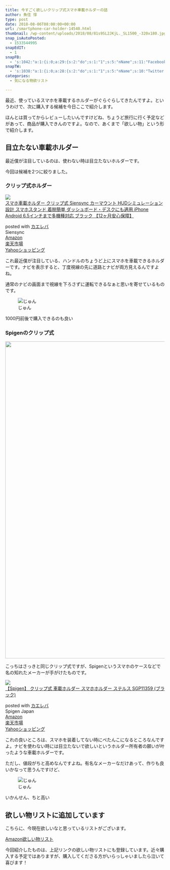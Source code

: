 ```yaml
---
title: 今すごく欲しいクリップ式スマホ車載ホルダーの話
author: 魚住 惇
type: post
date: 2018-08-06T08:00:00+00:00
url: /smartphone-car-holder-14540.html
thumbnail: /wp-content/uploads/2018/08/81s9SL2JKjL._SL1500_-320x180.jpg
snap_isAutoPosted:
  - 1533544995
snapEdIT:
  - 1
snapFB:
  - 's:1042:"a:1:{i:0;a:29:{s:2:"do";s:1:"1";s:5:"nName";s:11:"Facebook #0";s:9:"msgFormat";s:51:"ブログを更新しました！%TITLE% %SITENAME%";s:6:"appKey";s:35:"x5g9aw2d4v22454x2w294d444a4p2b4u2z2";s:6:"appSec";s:69:"d3h0au284x2i5b4s224h5e414a4p2m5z2y2u2k584x24474e4w2p2y2d4w244q2748484";s:8:"postType";s:1:"A";s:8:"apiToUse";s:4:"fbfb";s:7:"fltrsOn";i:0;s:5:"fltrs";a:0:{}s:7:"proxyOn";i:0;s:7:"useSURL";i:0;s:1:"v";i:350;s:3:"tpt";s:0:"";s:4:"pgID";s:15:"627487850654942";s:6:"imgUpl";s:1:"T";s:10:"riComments";i:0;s:12:"riCommentsAA";i:0;s:5:"proxy";a:2:{s:5:"proxy";s:0:"";s:2:"up";s:0:"";}s:9:"wpImgSize";s:4:"full";s:5:"glpid";s:0:"";s:4:"uMsg";s:0:"";s:11:"accessToken";s:175:"EAAMjGZBx2DIABAK9Shrq8A1facZBzmI7j4gQptvfrvrC0QRXFBjndKxoJdk1x3YCLY5zT01ivVoEhYZCv0wO4N4WlEb8wNRBgIgy8OvpQQfV1zmMs4Tfgs9r2rrWnoya0gsx9AgvoAlPCKCha6ZAYq5mszCg54MRDGptJQ0xegZDZD";s:8:"authUser";s:15:"627487850654942";s:12:"authUserName";s:10:"Jun Uozumi";s:9:"isAutoImg";s:1:"A";s:8:"imgToUse";s:0:"";s:9:"isAutoURL";s:1:"A";s:8:"urlToUse";s:0:"";s:4:"doFB";i:0;}}";'
snapTW:
  - 's:1038:"a:1:{i:0;a:28:{s:2:"do";s:1:"1";s:5:"nName";s:10:"Twitter #0";s:9:"msgFormat";s:40:"記事を書きました: %TITLE%  %URL%";s:6:"appKey";s:55:"x5g9a2494h465u554l434265454e306b4j4m474q3o3w5r4h3a3b4r3";s:6:"appSec";s:105:"d3h0ak37413l546f4u25615i4n4j3p4w384o305r3l336s5d4i4n4u3q354p3u2o4p433o50325b4m4f4r3s463t454y534r3s3l57406";s:7:"fltrsOn";i:0;s:5:"fltrs";a:0:{}s:7:"proxyOn";i:0;s:7:"useSURL";i:0;s:1:"v";i:350;s:5:"twURL";s:29:"https://twitter.com/jun3010me";s:11:"accessToken";s:50:"67790051-Zy1o3Z7D9ONCVqKqdP2QPAIhGVwkCADeltfZN9dth";s:14:"accessTokenSec";s:45:"k94u64BhC2TPT95vmy98nXsz1WUVhQEFSW2qnZM46Q5z1";s:5:"tw140";i:0;s:10:"riComments";i:0;s:11:"riCommentsM";i:0;s:12:"riCommentsAA";i:0;s:8:"attchImg";s:1:"1";s:9:"wpImgSize";s:4:"full";s:8:"isPosted";s:1:"1";s:4:"pgID";s:19:"1026388222987759616";s:7:"postURL";s:56:"https://twitter.com/jun3010me/status/1026388222987759616";s:5:"pDate";s:19:"2018-08-06 08:43:17";s:9:"isAutoImg";s:1:"A";s:8:"imgToUse";s:0:"";s:9:"isAutoURL";s:1:"A";s:8:"urlToUse";s:0:"";s:4:"doTW";i:0;}}";'
categories:
  - 気になる物欲リスト

---
```

最近、使っているスマホを車載するホルダーがぐらぐらしてきたんですよ。というわけで、次に購入する候補を今日ここで紹介します。

ほんとは買ってからレビューしたいんですけどね、ちょうど旅行に行く予定などがあって、商品が購入できんのですよ。なので、あくまで「欲しい物」という形で紹介します。

## 目立たない車載ホルダー

最近僕が注目しているのは、使わない時は目立たないホルダーです。

今回は候補を2つに絞りました。

### クリップ式ホルダー

<div class="cstmreba">
  <div class="kaerebalink-box">
    <div class="kaerebalink-image">
      <a href="https://www.amazon.co.jp/exec/obidos/ASIN/B0756X7X1G/jn050191-22/" target="_blank" ><img decoding="async" src="https://images-fe.ssl-images-amazon.com/images/I/51y8sZTns8L._SL160_.jpg" style="border: none;" /></a>
    </div>
    <div class="kaerebalink-info">
      <div class="kaerebalink-name">
        <a href="https://www.amazon.co.jp/exec/obidos/ASIN/B0756X7X1G/jn050191-22/" target="_blank" >スマホ車載ホルダー クリップ式 Siensync カーマウント HUDシミュレーション設計 スマホスタンド 着脱簡単 ダッシュボード・デスクにも適用 iPhone Android 6.5インチまで多機種対応 ブラック 【12ヶ月安心保障】</a></p>
        <div class="kaerebalink-powered-date">
          posted with <a href="https://kaereba.com" rel="nofollow" target="_blank">カエレバ</a>
        </div>
      </div>
      <div class="kaerebalink-detail">
        Siensync
      </div>
      <div class="kaerebalink-link1">
        <div class="shoplinkamazon">
          <a href="https://www.amazon.co.jp/gp/search?keywords=%E3%82%B9%E3%83%9E%E3%83%9B%E8%BB%8A%E8%BC%89%E3%83%9B%E3%83%AB%E3%83%80%E3%83%BC%20%E3%82%AF%E3%83%AA%E3%83%83%E3%83%97%E5%BC%8F&#038;__mk_ja_JP=%E3%82%AB%E3%82%BF%E3%82%AB%E3%83%8A&#038;tag=jn050191-22" target="_blank" >Amazon</a>
        </div>
        <div class="shoplinkrakuten">
          <a href="https://hb.afl.rakuten.co.jp/hgc/10ef1d94.c90f9829.10ef1d95.53606a39/?pc=https%3A%2F%2Fsearch.rakuten.co.jp%2Fsearch%2Fmall%2F%25E3%2582%25B9%25E3%2583%259E%25E3%2583%259B%25E8%25BB%258A%25E8%25BC%2589%25E3%2583%259B%25E3%2583%25AB%25E3%2583%2580%25E3%2583%25BC%2520%25E3%2582%25AF%25E3%2583%25AA%25E3%2583%2583%25E3%2583%2597%25E5%25BC%258F%2F-%2Ff.1-p.1-s.1-sf.0-st.A-v.2%3Fx%3D0%26scid%3Daf_ich_link_urltxt%26m%3Dhttp%3A%2F%2Fm.rakuten.co.jp%2F" target="_blank" >楽天市場</a>
        </div>
        <div class="shoplinkyahoo">
          <a href="//ck.jp.ap.valuecommerce.com/servlet/referral?sid=3040825&#038;pid=884909937&#038;vc_url=http%3A%2F%2Fsearch.shopping.yahoo.co.jp%2Fsearch%3Fp%3D%25E3%2582%25B9%25E3%2583%259E%25E3%2583%259B%25E8%25BB%258A%25E8%25BC%2589%25E3%2583%259B%25E3%2583%25AB%25E3%2583%2580%25E3%2583%25BC%2520%25E3%2582%25AF%25E3%2583%25AA%25E3%2583%2583%25E3%2583%2597%25E5%25BC%258F&#038;vcptn=kaereba" target="_blank" >Yahooショッピング<img decoding="async" loading="lazy" src="//ad.jp.ap.valuecommerce.com/servlet/gifbanner?sid=3040825&#038;pid=884909937" height="1" width="1" border="0" /></a>
        </div>
      </div>
    </div>
    <div class="booklink-footer">
    </div>
  </div>
</div>

これ最近僕が注目している、ハンドルのちょうど上にスマホを車載できるホルダーです。ナビを表示すると、丁度視線の先に道路とナビが両方見えるんですよね。

通常のナビの画面まで視線を下ろさずに運転できるなぁと思いを寄せているものです。

<div class="voice">
  <figure class="voice-img-left"> <img decoding="async" src="http://jun3010.me/files/juns.jpg" alt="じゅん" /><figcaption class="voice-img-description">じゅん</figcaption></figure> 
  
  <div class="voice-text-right">
    <p class="voice-text">
      1000円前後で購入できるのも良い
    </p>
  </div>
</div>

### Spigenのクリップ式

<img decoding="async" loading="lazy" class="alignnone size-full wp-image-14539" src="/wp-content/uploads/2018/08/61pLuuwDFHL._SL1000_.jpg" width="1000" height="1000"  sizes="(max-width: 1000px) 100vw, 1000px" /> 

こっちはさっきと同じクリップ式ですが、Spigenというスマホのケースなどで名の知れたメーカーが手がけたものです。

<div class="cstmreba">
  <div class="kaerebalink-box">
    <div class="kaerebalink-image">
      <a href="https://www.amazon.co.jp/exec/obidos/ASIN/B00RDQVPTY/jn050191-22/" target="_blank" ><img decoding="async" src="https://images-fe.ssl-images-amazon.com/images/I/41omL0HzlPL._SL160_.jpg" style="border: none;" /></a>
    </div>
    <div class="kaerebalink-info">
      <div class="kaerebalink-name">
        <a href="https://www.amazon.co.jp/exec/obidos/ASIN/B00RDQVPTY/jn050191-22/" target="_blank" >【Spigen】 クリップ式 車載ホルダー スマホホルダー ステルス SGP11359 (ブラック)</a></p>
        <div class="kaerebalink-powered-date">
          posted with <a href="https://kaereba.com" rel="nofollow" target="_blank">カエレバ</a>
        </div>
      </div>
      <div class="kaerebalink-detail">
        Spigen Japan
      </div>
      <div class="kaerebalink-link1">
        <div class="shoplinkamazon">
          <a href="https://www.amazon.co.jp/gp/search?keywords=SGP11359&#038;__mk_ja_JP=%E3%82%AB%E3%82%BF%E3%82%AB%E3%83%8A&#038;tag=jn050191-22" target="_blank" >Amazon</a>
        </div>
        <div class="shoplinkrakuten">
          <a href="https://hb.afl.rakuten.co.jp/hgc/10ef1d94.c90f9829.10ef1d95.53606a39/?pc=https%3A%2F%2Fsearch.rakuten.co.jp%2Fsearch%2Fmall%2FSGP11359%2F-%2Ff.1-p.1-s.1-sf.0-st.A-v.2%3Fx%3D0%26scid%3Daf_ich_link_urltxt%26m%3Dhttp%3A%2F%2Fm.rakuten.co.jp%2F" target="_blank" >楽天市場</a>
        </div>
        <div class="shoplinkyahoo">
          <a href="//ck.jp.ap.valuecommerce.com/servlet/referral?sid=3040825&#038;pid=884909937&#038;vc_url=http%3A%2F%2Fsearch.shopping.yahoo.co.jp%2Fsearch%3Fp%3DSGP11359&#038;vcptn=kaereba" target="_blank" >Yahooショッピング<img decoding="async" loading="lazy" src="//ad.jp.ap.valuecommerce.com/servlet/gifbanner?sid=3040825&#038;pid=884909937" height="1" width="1" border="0" /></a>
        </div>
      </div>
    </div>
    <div class="booklink-footer">
    </div>
  </div>
</div>

これの良いところは、スマホを装着してない時にぺたんこになるところなんですよ。ナビを使わない時には目立たないで欲しいというホルダー所有者の願いが叶ったような車載ホルダーです。

ただし、値段がちと高めなんですよね。有名なメーカーなだけあって、作りも良いかなって思うんですけど、

<div class="voice">
  <figure class="voice-img-left"> <img decoding="async" src="http://jun3010.me/files/juns.jpg" alt="じゅん" /><figcaption class="voice-img-description">じゅん</figcaption></figure> 
  
  <div class="voice-text-right">
    <p class="voice-text">
      いかんせん、ちと高い
    </p>
  </div>
</div>

## 欲しい物リストに追加しています

こちらに、今現在欲しいなと思っているリストがございます。

[Amazon欲しい物リスト][1]

今回紹介したものは、上記リンクの欲しい物リストにも登録しています。近々購入する予定ではありますが、購入してくださる方がいらっしゃいましたら泣いて喜びます！

 [1]: http://amzn.asia/eS94jmw